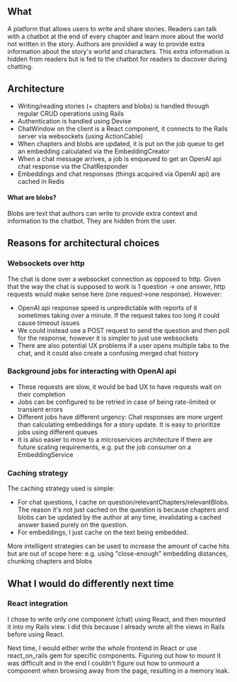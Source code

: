 ## What
A platform that allows users to write and share stories. Readers can talk with a chatbot at the end of every chapter
and learn more about the world not written in the story. Authors are provided a way to provide extra information about
the story's world and characters. This extra information is hidden from readers but is fed to the chatbot for readers to
discover during chatting.

## Architecture
* Writing/reading stories (+ chapters and blobs) is handled through regular CRUD operations using Rails
* Authentication is handled using Devise
* ChatWindow on the client is a React component, it connects to the Rails server via websockets (using ActionCable)
* When chapters and blobs are updated, it is put on the job queue to get an embedding calculated via the EmbeddingCreator
* When a chat message arrives, a job is enqueued to get an OpenAI api chat response via the ChatResponder
* Embeddings and chat responses (things acquired via OpenAI api) are cached in Redis
#### What are blobs?
Blobs are text that authors can write to provide extra context and information to the chatbot. They are hidden from the user.

## Reasons for architectural choices
### Websockets over http
The chat is done over a websocket connection as opposed to http. Given that the way the chat is supposed to work is 1 question
-> one answer, http requests would make sense here (one request->one response). However:
* OpenAI api response speed is unpredictable with reports of it sometimes taking over a minute. If the request takes too long
it could cause timeout issues
* We could instead use a POST request to send the question and then poll for the response, however it is simpler to just use websockets
* There are also potential UX problems if a user opens multiple tabs to the chat, and it could also create a confusing merged chat history

### Background jobs for interacting with OpenAI api
* These requests are slow, it would be bad UX to have requests wait on their completion
* Jobs can be configured to be retried in case of being rate-limited or transient errors
* Different jobs have different urgency: Chat responses are more urgent than calculating embeddings for a story update. It is easy to
prioritize jobs using different queues
* It is also easier to move to a microservices architecture if there are future scaling requirements,
e.g. put the job consumer on a EmbeddingService

### Caching strategy
The caching strategy used is simple:
* For chat questions, I cache on question/relevantChapters/relevantBlobs. The reason it's not just cached on the question
is because chapters and blobs can be updated by the author at any time, invalidating a cached answer based purely on the
question.
* For embeddings, I just cache on the text being embedded.

More intelligent strategies can be used to increase the amount of cache hits but are out of scope here: 
e.g. using "close-enough" embedding distances, chunking chapters and blobs

## What I would do differently next time
### React integration
I chose to write only one component (chat) using React, and then mounted it into my Rails view. I did this because I already wrote
all the views in Rails before using React.

Next time, I would either write the whole frontend in React or use react_on_rails gem for specific components. Figuring
out how to mount it was difficult and in the end I couldn't figure out how to unmount a component when browsing away from the page,
resulting in a memory leak.

